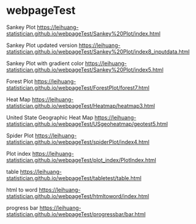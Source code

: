 # webpageTest

Sankey Plot
https://leihuang-statistician.github.io/webpageTest/Sankey%20Plot/index.html

Sankey Plot updated version
https://leihuang-statistician.github.io/webpageTest/Sankey%20Plot/index8_inputdata.html

Sankey Plot with gradient color
https://leihuang-statistician.github.io/webpageTest/Sankey%20Plot/index5.html


Forest Plot
https://leihuang-statistician.github.io/webpageTest/ForestPlot/forest7.html

Heat Map
https://leihuang-statistician.github.io/webpageTest/Heatmap/heatmap3.html

United State Geographic Heat Map
https://leihuang-statistician.github.io/webpageTest/USgeoheatmap/geotest5.html


Spider Plot
https://leihuang-statistician.github.io/webpageTest/spiderPlot/index4.html

Plot index 
https://leihuang-statistician.github.io/webpageTest/plot_index/PlotIndex.html

table
https://leihuang-statistician.github.io/webpageTest/tabletest/table.html

html to word
https://leihuang-statistician.github.io/webpageTest/htmltoword/index.html

progress bar
https://leihuang-statistician.github.io/webpageTest/progressbar/bar.html


